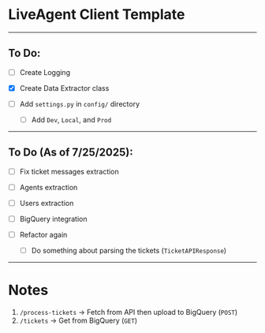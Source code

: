 # LiveAgent Client Template

---

## To Do:

- [ ] Create Logging

- [x] Create Data Extractor class

- [ ] Add `settings.py` in `config/` directory

    - [ ] Add `Dev`, `Local`, and `Prod`

---

## To Do (As of 7/25/2025):

- [ ] Fix ticket messages extraction

- [ ] Agents extraction

- [ ] Users extraction

- [ ] BigQuery integration

- [ ] Refactor again

    - [ ] Do something about parsing the tickets (`TicketAPIResponse`)

---

# Notes

1. `/process-tickets` -> Fetch from API then upload to BigQuery (`POST`)
1. `/tickets` -> Get from BigQuery (`GET`)